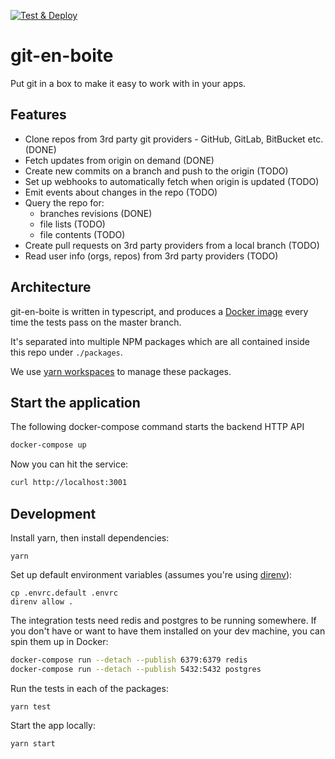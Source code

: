 [![Test & Deploy](https://circleci.com/gh/SmartBear/git-en-boite/tree/main.svg?style=shield)](https://app.circleci.com/pipelines/github/SmartBear/git-en-boite)

# git-en-boite

Put git in a box to make it easy to work with in your apps.

## Features

- Clone repos from 3rd party git providers - GitHub, GitLab, BitBucket etc. (DONE)
- Fetch updates from origin on demand (DONE)
- Create new commits on a branch and push to the origin (TODO)
- Set up webhooks to automatically fetch when origin is updated (TODO)
- Emit events about changes in the repo (TODO)
- Query the repo for:
  - branches revisions (DONE)
  - file lists (TODO)
  - file contents (TODO)
- Create pull requests on 3rd party providers from a local branch (TODO)
- Read user info (orgs, repos) from 3rd party providers (TODO)

## Architecture

git-en-boite is written in typescript, and produces a [Docker image](https://hub.docker.com/repository/docker/smartbear/git-en-boite) every time the tests pass on the master branch.

It's separated into multiple NPM packages which are all contained inside this repo under `./packages`.

We use [yarn workspaces](https://classic.yarnpkg.com/en/docs/workspaces) to manage these packages.

## Start the application

The following docker-compose command starts the backend HTTP API

```bash
docker-compose up
```

Now you can hit the service:

```bash
curl http://localhost:3001
```

## Development

Install yarn, then install dependencies:

```
yarn
```

Set up default environment variables (assumes you're using [direnv](https://direnv.net/)):

```
cp .envrc.default .envrc
direnv allow .
```

The integration tests need redis and postgres to be running somewhere. If you don't have or want to have them installed on your dev machine, you can spin them up in Docker:

```bash
docker-compose run --detach --publish 6379:6379 redis
docker-compose run --detach --publish 5432:5432 postgres
```

Run the tests in each of the packages:

```
yarn test
```

Start the app locally:

```
yarn start
```
